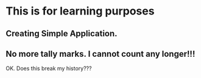 # This is for learning purposes

## Creating Simple Application.

## No more tally marks. I cannot count any longer!!!
OK. Does this break my history???